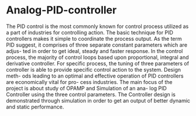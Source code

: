 # Analog-PID-controller
The PID control is the most commonly known for control process utilized as a part of industries for controlling action. The basic technique for PID controllers makes it simple to coordinate the process output. As the term PID suggest, it comprises of three separate constant parameters which are adjus- ted in order to get ideal, steady and faster response. In the control process, the majority of control loops based upon proportional, integral and derivative controller. For specific process, the tuning of three parameters of controller is able to provide specific control action to the system. Design meth- ods leading to an optimal and effective operation of PID controllers are economically vital for pro- cess industries. The main focus of the project is about study of OPAMP and Simulation of an ana- log PID Controller using the three control parameters. The Controller design is demonstrated through simulation in order to get an output of better dynamic and static performance.
